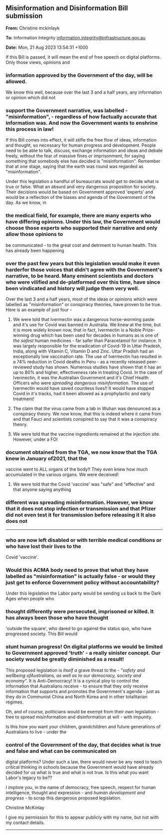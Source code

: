 ## Misinformation and Disinformation Bill submission

**From:** Christine mckinlayk

**To:** Information Integrity [<information.integrity@infrastructure.gov.au>](mailto:information.integrity@infrastructure.gov.au)

**Date:** Mon, 21 Aug 2023 13:54:31 +1000

If this Bill is passed, it will mean the end of free speech on digital platforms. Only those views, opinions and
### information approved by the Government of the day, will be allowed.

We know this well, because over the last 3 and a half years, any information or opinion which did not
### support the Government narrative, was labelled - "misinformation", - regardless of how factually accurate that information was. And now the Government wants to enshrine this process in law!

If this Bill comes into effect, it will stifle the free flow of ideas, information and thought, so necessary for
human progress and development. People need to be able to talk, discuss, exchange information and ideas
and debate freely, without the fear of massive fines or imprisonment, for saying something that somebody
else has decided is "misinformation". Remember that at one stage, saying that the earth was round was
regarded as "misinformation".

Under this legislation a handful of bureaucrats would get to decide what is true or false. What an absurd
and very dangerous proposition for society. Their decisions would be based on Government approved
'experts' and would be a reflection of the biases and agenda of the Government of the day. As we know, in
### the medical field, for example, there are many experts who have differing opinions. Under this law, the Government would choose those experts who supported their narrative and only allow those opinions to
be communicated    - to the great cost and detriment to human health. This has already been happening
### over the past few years but this legislation would make it even harderfor those voices that didn't agree with the Government's narrative, to be heard. Many eminent scientists and doctors who were vilified and de-platformed over this time, have since been vindicated and history will judge them very well.

Over the last 3 and a half years, most of the ideas or opinions which were labelled as "misinformation" or
conspiracy theories, have proven to be true. Here is an example of just four    -

1. We were told that Ivermectin was a dangerous horse-worming paste and it's use for Covid was banned in
Australia. We knew at the time, but it is more widely known now, that in fact, Ivermectin is a Noble
Prize-winning drug which has been used for decades in humans as is one of _the_ _safest_ human medicines        - far
safer than Paracetamol for instance. It was largely responsible for the eradication of Covid-19 in Uttar Pradesh,
India, along with Vitamin C, Vitamin D and Zinc. Uttar Pradish had an exceptionally low vaccination rate. The
use of Ivermectin has resulted in a 74% reduction in Covid deaths in Peru       - as a recently released
peer-reviewed study has shown. Numerous studies have shown that it has an up to 80% and higher,
effectiveness rate in treating Covid. In the case of Ivermectin, it was the Australian Government and it's Chief
Health Officers who were _spreading_ _dangerous_ _misinformation._ The use of Ivermectin would have saved
countless lives!! It would have stopped Covid in it's tracks, had it been allowed as a prophylactic and early
treatment!

1. The claim that the virus came from a lab in Wuhan was denounced as a conspiracy theory. We now
know, that this is indeed where it came from and that Fauci and scientists conspired to say that it
was a conspiracy theory.

1. We were told that the vaccine ingredients remained at the injection site. However, under a FOI
### document obtained from the TGA, we now know that the TGA knew in January of2021, that the
vaccine went to ALL organs of the body!! They even knew how much accumulated in the various
organs. We were deceived!

1. We were told that the Covid 'vaccine' was "safe" and "effective" and that anyone saying anything
### different was spreading misinformation. However, we know that it does not stop infection or transmission and that Pfizer did not even test it for transmission before releasing it It also does not


-----

### who are now left disabled or with terrible medical conditions or who have lost their lives to the
Covid 'vaccine'.

### Would this ACMA body need to prove that what they have labelled as "misinformation" is actually false - or would they just get to enforce Government policy without accountability?

Under this legislation the Labor party would be sending us back to the Dark Ages when people who
### thought differently were persecuted, imprisoned or killed. It has always been those who have thought
'outside the square', who dared to go against the status quo, who have progressed society. This Bill would
### stunt human progress! On digital platforms we would be limited to Government approved 'truth' - a really sinister concept. Our society would be greatly diminished as a result!

This proposed legislation is _itself_ _a_ grave threat to the    - _"safety_ _and_ _wellbeing_ _ofAustralians,_ _as_ _well_ _as_ _to_ _our_
_democracy,_ _society_ _and_ _economy"._ It is Anti-Democracy! It is a cynical ploy to control the information that
Australians receive    - to ensure that they only receive information that supports and promotes the
Government's agenda    - just as they do in Communist China and North Korea and in other totalitarian
regimes.

Oh, and of course, politicians would be exempt from their own legislation    - free to spread misinformation
and disinformation at will    - with impunity.

Is this how you want your children, grandchildren and future generations of Australians to live      - under the
### control of the Government of the day, that decides what is true and false and what can be communicated on
digital platforms? Under such a law, there would never be any need to teach critical thinking in schools
because the Government would have already decided for us what is true and what is not true. Is this what
you want Labor's legacy to be??

I implore you, in the name of democracy, free speech, respect for human intelligence, thought and
expression    - and _human_ _development_ _and_ _progress_ _-_ to scrap this dangerous proposed legislation.

Christine McKinlay

I give my permission for this to appear publicly with my name, but not with my contact details.


-----

